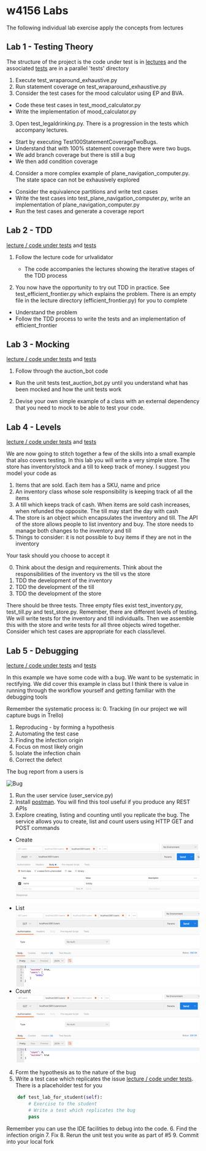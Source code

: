 # w4156 Labs
The following individual lab exercise apply the concepts from lectures

## Lab 1 - Testing Theory

The structure of the project is the code under test is in [lectures](lectures/testing/theory) and the associated [tests](tests/testing/theory) are in a parallel 'tests' directory

1. Execute test_wraparound_exhaustive.py
2. Run statement coverage on test_wraparound_exhaustive.py
4. Consider the test cases for the mood calculator using EP and BVA.
 * Code these test cases in test_mood_calculator.py
 * Write the implementation of mood_calculator.py
3. Open test_legaldrinking.py. There is a progression in the tests which accompany lectures.
 * Start by executing Test100StatementCoverageTwoBugs.
 * Understand that with 100% statement coverage there were two bugs.
 * We add branch coverage but there is still a bug
 * We then add condition coverage

4. Consider a more complex example of plane_navigation_computer.py. The state space can not be exhausively explored
  * Consider the equivalence partitions and write test cases
  * Write the test cases into test_plane_navigation_computer.py, write an implementation of plane_navigation_computer.py
  * Run the test cases and generate a coverage report

## Lab 2 - TDD
[lecture / code under tests](lectures/testing/tdd) and [tests](tests/testing/tdd)

1. Follow the lecture code for urlvalidator
    * The code accompanies the lectures showing the iterative stages of the TDD process

2. You now have the opportunity to try out TDD in practice. See test_efficient_frontier.py which explains the problem.
There is an empty file in the lecture directory (efficient_frontier.py) for you to complete
* Understand the problem
* Follow the TDD process to write the tests and an implementation of efficient_frontier

## Lab 3 - Mocking
[lecture / code under tests](lectures/testing/mocking) and [tests](tests/testing/mocking)

1. Follow through the auction_bot code
* Run the unit tests test_auction_bot.py until you understand what has been mocked and how the unit tests work

2. Devise your own simple example of a class with an external dependency that you need to mock to be able to test your code.

## Lab 4 - Levels
[lecture / code under tests](lectures/testing/levels) and [tests](tests/testing/levels)

We are now going to stitch together a few of the skills into a small example that also covers testing. In this lab
you will write a very simple store. The store has inventory/stock and a till to keep track of money. I suggest you model your code as

1. Items that are sold. Each item has a SKU, name and price
2. An inventory class whose sole responsibility is keeping track of all the items
3. A till which keeps track of cash. When items are sold cash increases, when refunded the opposite. The till may start the day with cash
4. The store is an object which encapsulates the inventory and till. The API of the store allows people to list inventory and buy. The store needs to manage both changes to the inventory and till
5. Things to consider: it is not possible to buy items if they are not in the inventory

Your task should you choose to accept it

0. Think about the design and requirements. Think about the responsibilities of the inventory vs the till vs the store
1. TDD the development of the inventory
2. TDD the development of the till
3. TDD the development of the store

There should be three tests. Three empty files exist test_inventory.py, test_till.py and test_store.py. Remember, there
are different levels of testing. We will write tests for the inventory and till individualls. Then we assemble this with the store and write
tests for all three objects wired together. Consider which test cases are appropriate for each class/level.

## Lab 5 - Debugging

[lecture / code under tests](lectures/testing/debugging) and [tests](tests/testing/debugging)

In this example we have some code with a bug. We want to be systematic in rectifying. We did cover this example in class 
but I think there is value in running through the workflow yourself and getting familiar with the debugging tools

Remember the systematic process is:
0. Tracking (in our project we will capture bugs in Trello)
1. Reproducing - by forming a hypothesis
2. Automating the test case
3. Finding the infection origin
4. Focus on most likely origin
5. Isolate the infection chain
6. Correct the defect

The bug report from a users is

![Bug](assets/debugging_call_to_action?raw=true "Bug!")

1. Run the user service (user_service.py)
2. Install [postman](https://www.getpostman.com/). You will find this tool useful if you produce any REST APIs
3. Explore creating, listing and counting until you replicate the bug. The service allows you to create, list and count 
users using HTTP GET and POST commands 
* Create
![Create](assets/postman_users_create.png?raw=true "Title")
* List
![List](assets/postman_users_list.png?raw=true "Title")
* Count
![Count](assets/postman_users_count.png?raw=true "Title")

4. Form the hypothesis as to the nature of the bug
5. Write a test case which replicates the issue [lecture / code under tests](lectures/testing/debugging/test_user_service.py). 
There is a placeholder test for you
```python
    def test_lab_for_student(self):
        # Exercise to the student
        # Write a test which replicates the bug
        pass
```
Remember you can use the IDE facilities to debug into the code.
6. Find the infection origin
7. Fix
8. Rerun the unit test you write as part of #5
9. Commit into your local fork



